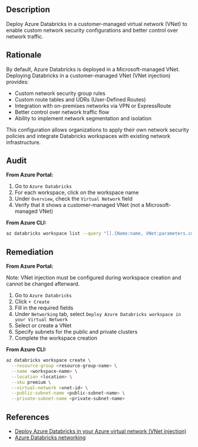## Description

Deploy Azure Databricks in a customer-managed virtual network (VNet) to enable custom network security configurations and better control over network traffic.

## Rationale

By default, Azure Databricks is deployed in a Microsoft-managed VNet. Deploying Databricks in a customer-managed VNet (VNet injection) provides:
- Custom network security group rules
- Custom route tables and UDRs (User-Defined Routes)
- Integration with on-premises networks via VPN or ExpressRoute
- Better control over network traffic flow
- Ability to implement network segmentation and isolation

This configuration allows organizations to apply their own network security policies and integrate Databricks workspaces with existing network infrastructure.

## Audit

**From Azure Portal:**

1. Go to `Azure Databricks`
2. For each workspace, click on the workspace name
3. Under `Overview`, check the `Virtual Network` field
4. Verify that it shows a customer-managed VNet (not a Microsoft-managed VNet)

**From Azure CLI:**

```bash
az databricks workspace list --query "[].{Name:name, VNet:parameters.customVirtualNetworkId.value}"
```

## Remediation

**From Azure Portal:**

Note: VNet injection must be configured during workspace creation and cannot be changed afterward.

1. Go to `Azure Databricks`
2. Click `+ Create`
3. Fill in the required fields
4. Under `Networking` tab, select `Deploy Azure Databricks workspace in your Virtual Network`
5. Select or create a VNet
6. Specify subnets for the public and private clusters
7. Complete the workspace creation

**From Azure CLI:**

```bash
az databricks workspace create \
  --resource-group <resource-group-name> \
  --name <workspace-name> \
  --location <location> \
  --sku premium \
  --virtual-network <vnet-id> \
  --public-subnet-name <public-subnet-name> \
  --private-subnet-name <private-subnet-name>
```

## References

- [Deploy Azure Databricks in your Azure virtual network (VNet injection)](https://docs.microsoft.com/en-us/azure/databricks/administration-guide/cloud-configurations/azure/vnet-inject)
- [Azure Databricks networking](https://docs.microsoft.com/en-us/azure/databricks/security/network/)

